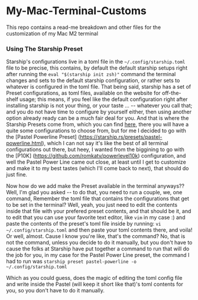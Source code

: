 # My-Mac-Terminal-Customs
This repo contains a read-me breakdown and other files for the customization of my Mac M2 terminal

### Using The Starship Preset
Starship's configurations live in a toml file in the `~/.config/starship.toml` file to be precise, this contains, by default the default starship setups right after running the `eval "$(starship init zsh)"` command the terminal changes and sets to the default starship configuration, or rather sets to whatever is configured in the toml file. 
That being said, starship has a set of Preset configurations, as toml files, available on the website for off-the-shelf usage; this means, if you feel like the default configuration right after installing starship is not your thing, or your taste ... -- whatever you call that; and you do not have time to configure by yourself either, then using another option already ready can be a much fair deal for you.
And that is where the Starship Presets come from, which you can find [here](https://starship.rs/presets/), there you will have a quite some configurations to choose from, but for me I decided to go with the [Pastel Powerline Preset] (https://starship.rs/presets/pastel-powerline.html), which I can not say it's like the best of all terminal configurations out there, but heey, I wanted from the biggining to go with the [P10K] (https://github.com/romkatv/powerlevel10k) configuration, and well the Pastel Power Line came out close, at least until I get to customize and make it to my best tastes (which I'll come back to next), that should do just fine.

Now how do we add make the Preset available in the terminal anyways??
Well, I'm glad you asked -- to do that, you need to run a couple, we, one command,
Remember the toml file that contains the configurations that get to be set in the terminal?
Well, yeah, you just need to edit the contents inside that file with your prefered preset contents, and that should be it, and to edit that you can use your favorite text editor, like `vim` in my case :) and paste the contents of the preset's toml file inside by running: `vi ~/.config/starship.toml` and then paste your toml contents there, and voila!
Or well, almost. Cause I know you're like, that's the command?
No, that is not the command, unless you decide to do it manually, but you don't have to cause the folks at Starship have put together a command to run that will do the job for you, in my case for the Pastel Power Line preset, the command I had to run was 
`starship preset pastel-powerline -o ~/.config/starship.toml
`

Which as you could guess, does the magic of editing the toml config file and write inside the Pastel (will keep it short like that)'s toml contents for you, so you don't have to do it manually.

